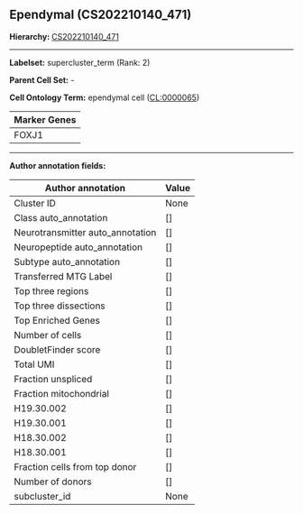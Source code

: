 ## Ependymal (CS202210140_471)
<b>Hierarchy: </b>
[CS202210140_471](https://purl.brain-bican.org/taxonomy/CS202210140#CS202210140_471)

---


**Labelset:** supercluster_term (Rank: 2)

**Parent Cell Set:** -



**Cell Ontology Term:**  ependymal cell ([CL:0000065](https://www.ebi.ac.uk/ols/ontologies/cl/terms?obo_id=CL:0000065)) 

[MARKER GENES.]: #


| Marker Genes |
|--------------|
|FOXJ1|

---

[TRANSFERRED ANNOTATIONS.]: #


[AUTHOR ANNOTATION FIELDS.]: #


**Author annotation fields:**

| Author annotation | Value |
|-------------------|-------|
|Cluster ID|None|
|Class auto_annotation|[]|
|Neurotransmitter auto_annotation|[]|
|Neuropeptide auto_annotation|[]|
|Subtype auto_annotation|[]|
|Transferred MTG Label|[]|
|Top three regions|[]|
|Top three dissections|[]|
|Top Enriched Genes|[]|
|Number of cells|[]|
|DoubletFinder score|[]|
|Total UMI|[]|
|Fraction unspliced|[]|
|Fraction mitochondrial|[]|
|H19.30.002|[]|
|H19.30.001|[]|
|H18.30.002|[]|
|H18.30.001|[]|
|Fraction cells from top donor|[]|
|Number of donors|[]|
|subcluster_id|None|

